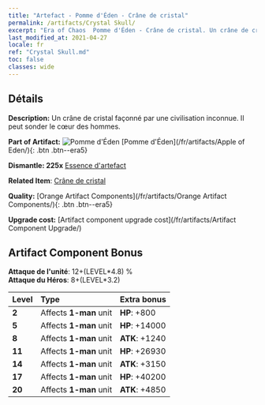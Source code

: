 ```yaml
---
title: "Artefact - Pomme d'Éden - Crâne de cristal"
permalink: /artifacts/Crystal Skull/
excerpt: "Era of Chaos  Pomme d'Éden - Crâne de cristal. Un crâne de cristal façonné par une civilisation inconnue. Il peut sonder le cœur des hommes."
last_modified_at: 2021-04-27
locale: fr
ref: "Crystal Skull.md"
toc: false
classes: wide
---
```




## Détails

 **Description:** Un crâne de cristal façonné par une civilisation inconnue. Il peut sonder le cœur des hommes.

 **Part of Artifact:** ![Pomme d'Éden](/images/t/icon_artifact_49.png) [Pomme d'Éden](/fr/artifacts/Apple of Eden/){: .btn .btn--era5}

 **Dismantle: 225x** [Essence d'artefact](/ItemsFR/con_905/)

 **Related Item**: [Crâne de cristal](/ItemsFR/art_182/)

 **Quality:** [Orange Artifact Components](/fr/artifacts/Orange Artifact Components/){: .btn .btn--era5}

 **Upgrade cost:** [Artifact component upgrade cost](/fr/artifacts/Artifact Component Upgrade/)

## Artifact Component Bonus

  **Attaque de l'unité**: 12+(LEVEL\*4.8) %<br/>**Attaque du Héros**: 8+(LEVEL\*3.2)

  |  Level  | Type |    Extra bonus  | 
  |:--------|:-----|:----------------| 
  | **2** | Affects **1-man** unit | **HP**: +800 | 
  | **5** | Affects **1-man** unit | **HP**: +14000 | 
  | **8** | Affects **1-man** unit | **ATK**: +1240 | 
  | **11** | Affects **1-man** unit | **HP**: +26930 | 
  | **14** | Affects **1-man** unit | **ATK**: +3150 | 
  | **17** | Affects **1-man** unit | **HP**: +40200 | 
  | **20** | Affects **1-man** unit | **ATK**: +4850 | 
